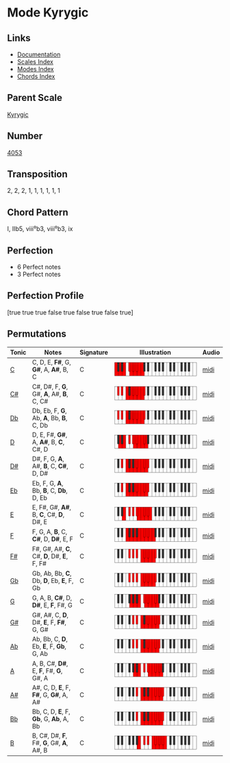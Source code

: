 # Mode Kyrygic

## Links

- [Documentation](README.md)
- [Scales Index](Scales.md)
- [Modes Index](Modes.md)
- [Chords Index](Chords.md)

## Parent Scale

[Kyrygic](ScaleKyrygic.md)

## Number

[4053](https://ianring.com/musictheory/scales/4053)

## Transposition

2, 2, 2, 1, 1, 1, 1, 1, 1

## Chord Pattern

I, IIb5, viii⁰b3, viii⁰b3, ix

## Perfection

- 6 Perfect notes
- 3 Perfect notes

## Perfection Profile

[true true true false true false true false true]

## Permutations

| Tonic | Notes | Signature | Illustration | Audio |
|-------|-------|-----------|--------------|-------|
| [C](ModeCNaturalKyrygic.md) | C, D, E, **F#**, G, **G#**, A, **A#**, B, C | C | ![CNaturalKyrygic](ModeCNaturalKyrygic.png) | [midi](https://github.com/edipermadi/music/blob/main/docs/ModeCNaturalKyrygic.mid?raw=true) |
| [C#](ModeCSharpKyrygic.md) | C#, D#, F, **G**, G#, **A**, A#, **B**, C, C# | C | ![CSharpKyrygic](ModeCSharpKyrygic.png) | [midi](https://github.com/edipermadi/music/blob/main/docs/ModeCSharpKyrygic.mid?raw=true) |
| [Db](ModeDFlatKyrygic.md) | Db, Eb, F, **G**, Ab, **A**, Bb, **B**, C, Db | C | ![DFlatKyrygic](ModeDFlatKyrygic.png) | [midi](https://github.com/edipermadi/music/blob/main/docs/ModeDFlatKyrygic.mid?raw=true) |
| [D](ModeDNaturalKyrygic.md) | D, E, F#, **G#**, A, **A#**, B, **C**, C#, D | C | ![DNaturalKyrygic](ModeDNaturalKyrygic.png) | [midi](https://github.com/edipermadi/music/blob/main/docs/ModeDNaturalKyrygic.mid?raw=true) |
| [D#](ModeDSharpKyrygic.md) | D#, F, G, **A**, A#, **B**, C, **C#**, D, D# | C | ![DSharpKyrygic](ModeDSharpKyrygic.png) | [midi](https://github.com/edipermadi/music/blob/main/docs/ModeDSharpKyrygic.mid?raw=true) |
| [Eb](ModeEFlatKyrygic.md) | Eb, F, G, **A**, Bb, **B**, C, **Db**, D, Eb | C | ![EFlatKyrygic](ModeEFlatKyrygic.png) | [midi](https://github.com/edipermadi/music/blob/main/docs/ModeEFlatKyrygic.mid?raw=true) |
| [E](ModeENaturalKyrygic.md) | E, F#, G#, **A#**, B, **C**, C#, **D**, D#, E | C | ![ENaturalKyrygic](ModeENaturalKyrygic.png) | [midi](https://github.com/edipermadi/music/blob/main/docs/ModeENaturalKyrygic.mid?raw=true) |
| [F](ModeFNaturalKyrygic.md) | F, G, A, **B**, C, **C#**, D, **D#**, E, F | C | ![FNaturalKyrygic](ModeFNaturalKyrygic.png) | [midi](https://github.com/edipermadi/music/blob/main/docs/ModeFNaturalKyrygic.mid?raw=true) |
| [F#](ModeFSharpKyrygic.md) | F#, G#, A#, **C**, C#, **D**, D#, **E**, F, F# | C | ![FSharpKyrygic](ModeFSharpKyrygic.png) | [midi](https://github.com/edipermadi/music/blob/main/docs/ModeFSharpKyrygic.mid?raw=true) |
| [Gb](ModeGFlatKyrygic.md) | Gb, Ab, Bb, **C**, Db, **D**, Eb, **E**, F, Gb | C | ![GFlatKyrygic](ModeGFlatKyrygic.png) | [midi](https://github.com/edipermadi/music/blob/main/docs/ModeGFlatKyrygic.mid?raw=true) |
| [G](ModeGNaturalKyrygic.md) | G, A, B, **C#**, D, **D#**, E, **F**, F#, G | C | ![GNaturalKyrygic](ModeGNaturalKyrygic.png) | [midi](https://github.com/edipermadi/music/blob/main/docs/ModeGNaturalKyrygic.mid?raw=true) |
| [G#](ModeGSharpKyrygic.md) | G#, A#, C, **D**, D#, **E**, F, **F#**, G, G# | C | ![GSharpKyrygic](ModeGSharpKyrygic.png) | [midi](https://github.com/edipermadi/music/blob/main/docs/ModeGSharpKyrygic.mid?raw=true) |
| [Ab](ModeAFlatKyrygic.md) | Ab, Bb, C, **D**, Eb, **E**, F, **Gb**, G, Ab | C | ![AFlatKyrygic](ModeAFlatKyrygic.png) | [midi](https://github.com/edipermadi/music/blob/main/docs/ModeAFlatKyrygic.mid?raw=true) |
| [A](ModeANaturalKyrygic.md) | A, B, C#, **D#**, E, **F**, F#, **G**, G#, A | C | ![ANaturalKyrygic](ModeANaturalKyrygic.png) | [midi](https://github.com/edipermadi/music/blob/main/docs/ModeANaturalKyrygic.mid?raw=true) |
| [A#](ModeASharpKyrygic.md) | A#, C, D, **E**, F, **F#**, G, **G#**, A, A# | C | ![ASharpKyrygic](ModeASharpKyrygic.png) | [midi](https://github.com/edipermadi/music/blob/main/docs/ModeASharpKyrygic.mid?raw=true) |
| [Bb](ModeBFlatKyrygic.md) | Bb, C, D, **E**, F, **Gb**, G, **Ab**, A, Bb | C | ![BFlatKyrygic](ModeBFlatKyrygic.png) | [midi](https://github.com/edipermadi/music/blob/main/docs/ModeBFlatKyrygic.mid?raw=true) |
| [B](ModeBNaturalKyrygic.md) | B, C#, D#, **F**, F#, **G**, G#, **A**, A#, B | C | ![BNaturalKyrygic](ModeBNaturalKyrygic.png) | [midi](https://github.com/edipermadi/music/blob/main/docs/ModeBNaturalKyrygic.mid?raw=true) |
